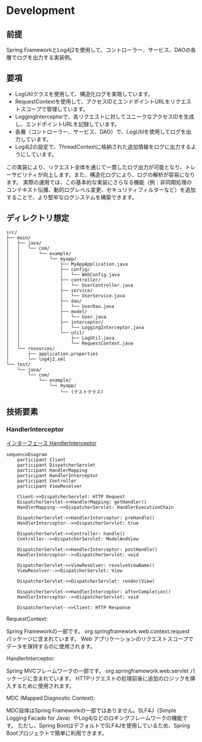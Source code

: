 # Development

## 前提

Spring FrameworkとLog4j2を使用して、コントローラー、サービス、DAOの各層でログを出力する実装例。

## 要項

- LogUtilクラスを使用して、構造化ログを実現しています。
- RequestContextを使用して、アクセスIDとエンドポイントURLをリクエストスコープで管理しています。
- LoggingInterceptorで、各リクエストに対してユニークなアクセスIDを生成し、エンドポイントURLを記録しています。
- 各層（コントローラー、サービス、DAO）で、LogUtilを使用してログを出力しています。
- Log4j2の設定で、ThreadContextに格納された追加情報をログに出力するようにしています。

この実装により、リクエスト全体を通じて一貫したログ出力が可能となり、トレーサビリティが向上します。また、構造化ログにより、ログの解析が容易になります。
実際の運用では、この基本的な実装にさらなる機能（例：非同期処理のコンテキスト伝播、動的ログレベル変更、セキュリティフィルターなど）を追加することで、より堅牢なログシステムを構築できます。

## ディレクトリ想定

```text
src/
├── main/
│   ├── java/
│   │   └── com/
│   │       └── example/
│   │           └── myapp/
│   │               ├── MyAppApplication.java
│   │               ├── config/
│   │               │   └── WebConfig.java
│   │               ├── controller/
│   │               │   └── UserController.java
│   │               ├── service/
│   │               │   └── UserService.java
│   │               ├── dao/
│   │               │   └── UserDao.java
│   │               ├── model/
│   │               │   └── User.java
│   │               ├── interceptor/
│   │               │   └── LoggingInterceptor.java
│   │               └── util/
│   │                   ├── LogUtil.java
│   │                   └── RequestContext.java
│   └── resources/
│       ├── application.properties
│       └── log4j2.xml
└── test/
    └── java/
        └── com/
            └── example/
                └── myapp/
                    └── (テストクラス)
```

## 技術要素

### HandlerInterceptor

[インターフェース HandlerInterceptor](https://spring.pleiades.io/spring-framework/docs/current/javadoc-api/org/springframework/web/servlet/HandlerInterceptor.html)  

```mermaid
sequenceDiagram
    participant Client
    participant DispatcherServlet
    participant HandlerMapping
    participant HandlerInterceptor
    participant Controller
    participant ViewResolver

    Client->>DispatcherServlet: HTTP Request
    DispatcherServlet->>HandlerMapping: getHandler()
    HandlerMapping-->>DispatcherServlet: HandlerExecutionChain

    DispatcherServlet->>HandlerInterceptor: preHandle()
    HandlerInterceptor-->>DispatcherServlet: true

    DispatcherServlet->>Controller: handle()
    Controller-->>DispatcherServlet: ModelAndView

    DispatcherServlet->>HandlerInterceptor: postHandle()
    HandlerInterceptor-->>DispatcherServlet: void

    DispatcherServlet->>ViewResolver: resolveViewName()
    ViewResolver-->>DispatcherServlet: View

    DispatcherServlet->>DispatcherServlet: render(View)

    DispatcherServlet->>HandlerInterceptor: afterCompletion()
    HandlerInterceptor-->>DispatcherServlet: void

    DispatcherServlet-->>Client: HTTP Response

```


RequestContext:

Spring Frameworkの一部です。
org.springframework.web.context.request パッケージに含まれています。
Web アプリケーションのリクエストスコープでデータを保持するのに使用されます。

HandlerInterceptor:

Spring MVCフレームワークの一部です。
org.springframework.web.servlet パッケージに含まれています。
HTTPリクエストの処理前後に追加のロジックを挿入するために使用されます。

MDC (Mapped Diagnostic Context):

MDC自体はSpring Frameworkの一部ではありません。SLF4J（Simple Logging Facade for Java）やLog4jなどのロギングフレームワークの機能です。
ただし、Spring BootはデフォルトでSLF4Jを使用しているため、Spring Bootプロジェクトで簡単に利用できます。